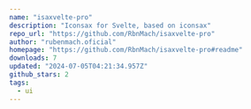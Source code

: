 ```yaml
---
name: "isaxvelte-pro"
description: "Iconsax for Svelte, based on iconsax"
repo_url: "https://github.com/RbnMach/isaxvelte-pro"
author: "rubenmach.oficial"
homepage: "https://github.com/RbnMach/isaxvelte-pro#readme"
downloads: 7
updated: "2024-07-05T04:21:34.957Z"
github_stars: 2
tags: 
  - ui
---
```


